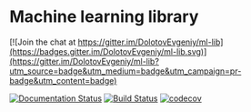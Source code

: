 # Machine learning library

[![Join the chat at https://gitter.im/DolotovEvgeniy/ml-lib](https://badges.gitter.im/DolotovEvgeniy/ml-lib.svg)](https://gitter.im/DolotovEvgeniy/ml-lib?utm_source=badge&utm_medium=badge&utm_campaign=pr-badge&utm_content=badge)

[![Documentation Status](https://readthedocs.org/projects/ml-lib/badge/?version=latest)](http://ml-lib.readthedocs.org/en/latest/?badge=latest)
[![Build Status](https://travis-ci.org/DolotovEvgeniy/ml-lib.svg?branch=master)](https://travis-ci.org/DolotovEvgeniy/ml-lib)
[![codecov](https://codecov.io/gh/DolotovEvgeniy/ml-lib/branch/master/graph/badge.svg)](https://codecov.io/gh/DolotovEvgeniy/ml-lib)

